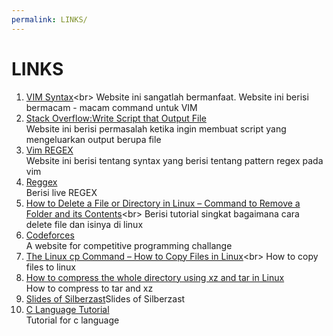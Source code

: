 ```yaml
---
permalink: LINKS/
---
```


# LINKS

1. [VIM Syntax]([https://en.wikipedia.org/wiki/1](http://commandlinemac.blogspot.com/2008/12/vim.html))<br>
Website ini sangatlah bermanfaat. Website ini berisi bermacam - macam command untuk VIM
2. [Stack Overflow:Write Script that Output File]([https://stackoverflow.com/questions/11162406/open-and-write-data-to-text-file-using-bash])<br>
Website ini berisi permasalah ketika ingin membuat script yang mengeluarkan output berupa file
3. [Vim REGEX]([https://learnbyexample.gitbooks.io/vim-reference/content/Regular_Expressions.html])<br>
Website ini berisi tentang syntax yang berisi tentang pattern regex pada vim
4. [Reggex]([https://regexr.com/])<br>
Berisi live REGEX
5. [How to Delete a File or Directory in Linux – Command to Remove a Folder and its Contents](https://www.freecodecamp.org/news/how-to-delete-a-file-or-directory-in-linux/#:~:text=Delete%20the%20directory%20and%20its,press%20%22Enter%22%20to%20confirm.)<br>
Berisi tutorial singkat bagaimana cara delete file dan isinya di linux
6. [Codeforces](https://codeforces.com/)<br>
A website for competitive programming challange
7. [The Linux cp Command – How to Copy Files in Linux](https://www.freecodecamp.org/news/the-linux-cp-command-how-to-copy-files-in-linux/#:~:text=You%20use%20the%20cp%20command,also%20copy%20directories%20(folders).&text=%5Bfile%2Fdirectory%2Dsources%5D,to%20copy%20the%20file%20to.)<br>
How to copy files to linux
8. [How to compress the whole directory using xz and tar in Linux](https://www.cyberciti.biz/faq/compress-the-whole-directory-using-xz-and-tar/)<br>
How to compress to tar and xz
9. [Slides of Silberzast](https://codex.cs.yale.edu/avi/os-book/OS10/slide-dir/)Slides of Silberzast
10. [C Language Tutorial](https://www.w3schools.com/c/c_intro.php)<br>
Tutorial for c language
